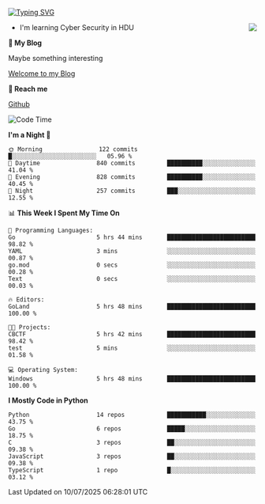 [![Typing SVG](https://readme-typing-svg.herokuapp.com?font=Fira+Code&pause=1000&random=false&width=450&height=60&lines=Hello+%F0%9F%91%8B%F0%9F%8F%BB;I'm+JBNRZ)](https://git.io/typing-svg)

<a href="#">
  <img align="right" src="https://github-readme-stats.vercel.app/api?username=JBNRZ&show_icons=true&bg_color=15,f2f7fd,E0EAFC" />
</a>

- I'm learning Cyber Security in HDU

 **🌱 My Blog**

Maybe something interesting

[Welcome to my Blog](https://jbnrz.com.cn/)

 **💬 Reach me** 

[Github](https://github.com/JBNRZ)


<!--START_SECTION:waka-->
![Code Time](http://img.shields.io/badge/Code%20Time-1%2C303%20hrs%2054%20mins-blue)

**I'm a Night 🦉** 

```text
🌞 Morning                122 commits         █░░░░░░░░░░░░░░░░░░░░░░░░   05.96 % 
🌆 Daytime                840 commits         ██████████░░░░░░░░░░░░░░░   41.04 % 
🌃 Evening                828 commits         ██████████░░░░░░░░░░░░░░░   40.45 % 
🌙 Night                  257 commits         ███░░░░░░░░░░░░░░░░░░░░░░   12.55 % 
```


📊 **This Week I Spent My Time On** 

```text
💬 Programming Languages: 
Go                       5 hrs 44 mins       █████████████████████████   98.82 % 
YAML                     3 mins              ░░░░░░░░░░░░░░░░░░░░░░░░░   00.87 % 
go.mod                   0 secs              ░░░░░░░░░░░░░░░░░░░░░░░░░   00.28 % 
Text                     0 secs              ░░░░░░░░░░░░░░░░░░░░░░░░░   00.03 % 

🔥 Editors: 
GoLand                   5 hrs 48 mins       █████████████████████████   100.00 % 

🐱‍💻 Projects: 
CBCTF                    5 hrs 42 mins       █████████████████████████   98.42 % 
test                     5 mins              ░░░░░░░░░░░░░░░░░░░░░░░░░   01.58 % 

💻 Operating System: 
Windows                  5 hrs 48 mins       █████████████████████████   100.00 % 
```

**I Mostly Code in Python** 

```text
Python                   14 repos            ███████████░░░░░░░░░░░░░░   43.75 % 
Go                       6 repos             █████░░░░░░░░░░░░░░░░░░░░   18.75 % 
C                        3 repos             ██░░░░░░░░░░░░░░░░░░░░░░░   09.38 % 
JavaScript               3 repos             ██░░░░░░░░░░░░░░░░░░░░░░░   09.38 % 
TypeScript               1 repo              █░░░░░░░░░░░░░░░░░░░░░░░░   03.12 % 
```




 Last Updated on 10/07/2025 06:28:01 UTC
<!--END_SECTION:waka-->
